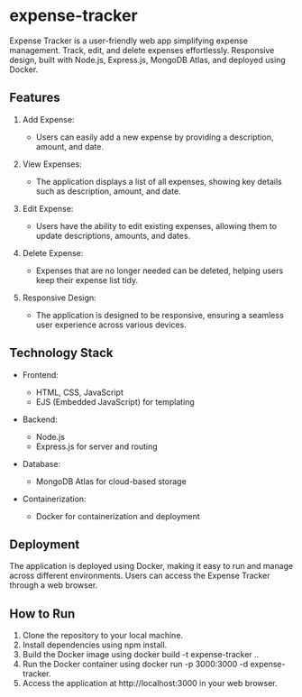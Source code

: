 # expense-tracker
Expense Tracker is a user-friendly web app simplifying expense management. Track, edit, and delete expenses effortlessly. Responsive design, built with Node.js, Express.js, MongoDB Atlas, and deployed using Docker.

## Features

1. Add Expense:
   - Users can easily add a new expense by providing a description, amount, and date.

2. View Expenses:
   - The application displays a list of all expenses, showing key details such as description, amount, and date.

3. Edit Expense:
   - Users have the ability to edit existing expenses, allowing them to update descriptions, amounts, and dates.

4. Delete Expense:
   - Expenses that are no longer needed can be deleted, helping users keep their expense list tidy.

5. Responsive Design:
   - The application is designed to be responsive, ensuring a seamless user experience across various devices.

## Technology Stack

- Frontend:
  - HTML, CSS, JavaScript
  - EJS (Embedded JavaScript) for templating

- Backend:
  - Node.js
  - Express.js for server and routing

- Database:
  - MongoDB Atlas for cloud-based storage

- Containerization:
  - Docker for containerization and deployment

## Deployment

The application is deployed using Docker, making it easy to run and manage across different environments. Users can access the Expense Tracker through a web browser.

## How to Run

1. Clone the repository to your local machine.
2. Install dependencies using npm install.
3. Build the Docker image using docker build -t expense-tracker ..
4. Run the Docker container using docker run -p 3000:3000 -d expense-tracker.
6. Access the application at http://localhost:3000 in your web browser.

